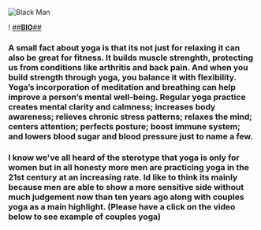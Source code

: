 ![Black Man](https://www.google.co.jp/imgres?imgurl=https%3A%2F%2Flookaside.fbsbx.com%2Flookaside%2Fcrawler%2Fmedia%2F%3Fmedia_id%3D1363372673718949&imgrefurl=https%3A%2F%2Fwww.facebook.com%2FBlackMenDoYoga%2F&docid=4Ulhz-aRbm8JeM&tbnid=2C3q7ZA7bZPOaM%3A&vet=10ahUKEwjx9t3F-7jZAhXCE7wKHUFDBXYQMwjfAShAMEA..i&w=748&h=683&bih=813&biw=1280&q=BLACK%20MEN%20DOING%20YOGA&ved=0ahUKEwjx9t3F-7jZAhXCE7wKHUFDBXYQMwjfAShAMEA&iact=mrc&uact=8)

! [##**BIO**##](https://instagram.com/p/4rOe1JKy1q/?utm_source=ig_embed&utm_campaign=embed_ufi_control)

### A small fact about yoga is that its not just for relaxing it can also be great for fitness. It builds muscle strenghth, protecting us from conditions like arthritis and back pain. And when you build strength through yoga, you balance it with flexibility. Yoga’s incorporation of meditation and breathing can help improve a person’s mental well-being. Regular yoga practice creates mental clarity and calmness; increases body awareness; relieves chronic stress patterns; relaxes the mind; centers attention; perfects posture; boost immune system; and lowers blood sugar and blood pressure just to name a few. 

### I know we've all heard of the sterotype that yoga is only for women but in all honesty more men are practicing yoga in the 21st century at an increasing rate. Id like to think its mainly because men are able to show a more sensitive side without much judgement now than ten years ago along with couples yoga as a main highlight. (Please have a click on the video below to see example of couples yoga)

